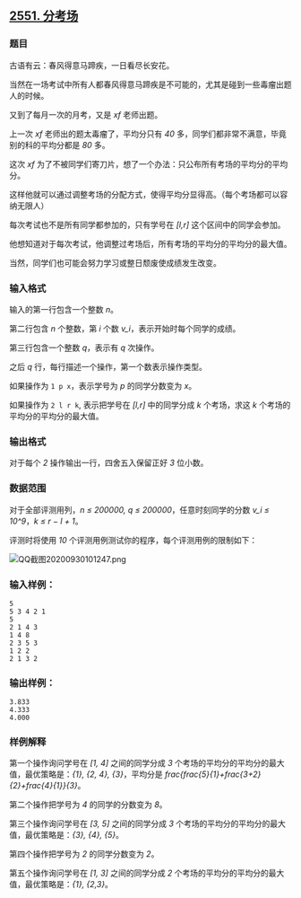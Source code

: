 ## [2551. 分考场](https://www.acwing.com/problem/content/2553/)

### 题目

古语有云：春风得意马蹄疾，一日看尽长安花。

当然在一场考试中所有人都春风得意马蹄疾是不可能的，尤其是碰到一些毒瘤出题人的时候。

又到了每月一次的月考，又是 *xf* 老师出题。

上一次 *xf* 老师出的题太毒瘤了，平均分只有 *40* 多，同学们都非常不满意，毕竟别的科的平均分都是 *80* 多。

这次 *xf* 为了不被同学们寄刀片，想了一个办法：只公布所有考场的平均分的平均分。

这样他就可以通过调整考场的分配方式，使得平均分显得高。（每个考场都可以容纳无限人）

每次考试也不是所有同学都参加的，只有学号在 *[l,r]* 这个区间中的同学会参加。

他想知道对于每次考试，他调整过考场后，所有考场的平均分的平均分的最大值。

当然，同学们也可能会努力学习或整日颓废使成绩发生改变。

### 输入格式

输入的第一行包含一个整数 *n*。

第二行包含 *n* 个整数，第 *i* 个数 *v_i*，表示开始时每个同学的成绩。

第三行包含一个整数 *q*，表示有 *q* 次操作。

之后 *q* 行，每行描述一个操作，第一个数表示操作类型。

如果操作为 `1 p x`，表示学号为 *p* 的同学分数变为 *x*。

如果操作为 `2 l r k`, 表示把学号在 *[l,r]* 中的同学分成 *k* 个考场，求这 *k* 个考场的平均分的平均分的最大值。

### 输出格式

对于每个 *2* 操作输出一行，四舍五入保留正好 *3* 位小数。

### 数据范围

对于全部评测用列，*n ≤ 200000, q ≤ 200000*，任意时刻同学的分数 *v_i ≤ 10^9*，*k ≤ r − l + 1*。

评测时将使用 *10* 个评测用例测试你的程序，每个评测用例的限制如下：

 ![QQ截图20200930101247.png](https://cdn.acwing.com/media/article/image/2020/09/30/19_73e28e1402-QQ截图20200930101247.png)

### 输入样例：

```
5
5 3 4 2 1
5
2 1 4 3
1 4 8
2 3 5 3
1 2 2
2 1 3 2
```

### 输出样例：

```
3.833
4.333
4.000
```

### 样例解释

第一个操作询问学号在 *[1, 4]* 之间的同学分成 *3* 个考场的平均分的平均分的最大值，最优策略是：*{1}, {2, 4}, {3}*，平均分是 *frac{frac{5}{1}+frac{3+2}{2}+frac{4}{1}}{3}*。

第二个操作把学号为 *4* 的同学的分数变为 *8*。

第三个操作询问学号在 *[3, 5]* 之间的同学分成 *3* 个考场的平均分的平均分的最大值，最优策略是：*{3}, {4}, {5}*。

第四个操作把学号为 *2* 的同学分数变为 *2*。

第五个操作询问学号在 *[1, 3]* 之间的同学分成 *2* 个考场的平均分的平均分的最大值，最优策略是：*{1}, {2,3}*。
